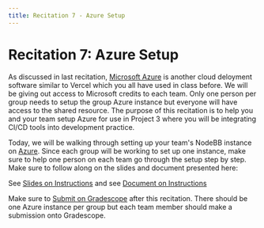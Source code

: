 ```yaml
---
title: Recitation 7 - Azure Setup
---
```


# Recitation 7: Azure Setup

As discussed in last recitation, [Microsoft Azure](azure.com) is another cloud deloyment software similar to Vercel which you all have used in class before. We will be giving out access to Microsoft credits to each team. Only one person per group needs to setup the group Azure instance but everyone will have access to the shared resource. The purpose of this recitation is to help you and your team setup Azure for use in Project 3 where you will be integrating CI/CD tools into development practice.

Today, we will be walking through setting up your team's NodeBB instance on [Azure](https://portal.azure.com/#home). Since each group will be working to set up one instance, make sure to help one person on each team go through the setup step by step. Make sure to follow along on the slides and document presented here:

See [Slides on Instructions](https://docs.google.com/presentation/d/1mLbnX45e3xjK6-OQiZgH5NST9hajPX_OO05RBf_G6JA)
and see [Document on Instructions](https://docs.google.com/document/d/1cC95F2752ZNmAJ_VPjZmEd8UoUhBi7-lQElx6OaZFd0)

Make sure to [Submit on Gradescope](https://www.gradescope.com/courses/835182/assignments/5165038) after this recitation. There should be one Azure instance
per group but each team member should make a submission onto Gradescope.
